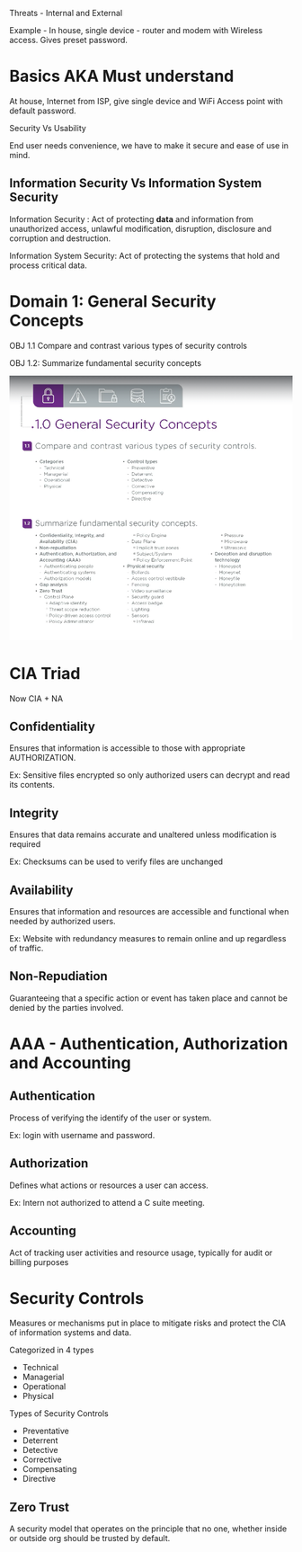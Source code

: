 
Threats - Internal and External

Example -  In house, single device - router and modem with Wireless access. Gives preset password.

# Basics AKA Must understand

At house, Internet from ISP, give single device and WiFi Access point with default password.

Security Vs Usability

End user needs convenience, we have to make it secure and ease of use in mind.

## Information Security Vs Information System Security

Information Security : Act of protecting **data** and information from unauthorized access, unlawful modification, disruption, disclosure and corruption and destruction.

Information System Security: Act of protecting the systems that hold and process critical data.

# Domain 1: General Security Concepts

OBJ 1.1 Compare and contrast various types of security controls

OBJ 1.2: Summarize fundamental security concepts

![](../Pasted%20image%2020240730222033.png)

# CIA Triad

Now CIA + NA

## Confidentiality

Ensures that information is accessible to those with appropriate AUTHORIZATION.

Ex: Sensitive files encrypted so only authorized users can decrypt and read its contents.

## Integrity

Ensures that data remains accurate and unaltered unless modification is required

Ex: Checksums can be used to verify files are unchanged

## Availability

Ensures that information and resources are accessible and functional when needed by authorized users.

Ex: Website with redundancy measures to remain online and up regardless of traffic.

## Non-Repudiation

Guaranteeing that a specific action or event has taken place and cannot be denied by the parties involved.

# AAA - Authentication, Authorization and Accounting

## Authentication

Process of verifying the identify of the user or system.

Ex: login with username and password.

## Authorization

Defines what actions or resources a user can access.

Ex: Intern not authorized to attend a C suite meeting.

## Accounting

Act of tracking user activities and resource usage, typically for audit or billing purposes

# Security Controls

Measures or mechanisms put in place to mitigate risks and protect the CIA of information systems and data.

Categorized in 4 types

- Technical
- Managerial
- Operational
- Physical

Types of Security Controls

- Preventative
- Deterrent
- Detective
- Corrective
- Compensating
- Directive

## Zero Trust

A security model that operates on the principle that no one, whether inside or outside org should be trusted by default.